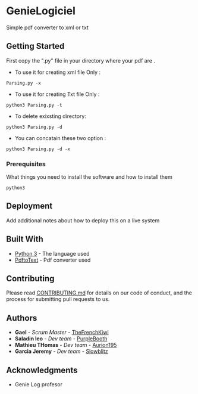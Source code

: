 # GenieLogiciel
Simple pdf converter to xml or txt 

## Getting Started
First copy the ".py" file in your directory where your pdf are .

* To use it for creating xml file Only :

```
Parsing.py -x

```

* To use it for creating Txt file Only :

```
python3 Parsing.py -t

```

* To delete exixsting directory:

```
python3 Parsing.py -d

```
* You can concatain these two option : 
```
python3 Parsing.py -d -x

```
### Prerequisites

What things you need to install the software and how to install them

```
python3
```


## Deployment

Add additional notes about how to deploy this on a live system

## Built With

* [Python 3](https://docs.python.org/3/) - The language used
* [PdftoText](https://www.systutorials.com/docs/linux/man/1-pdftotext/) - Pdf converter used


## Contributing

Please read [CONTRIBUTING.md](https://github.com/TheFrenchKiwi/GenieLogiciel/CONTRIBUTING.md) for details on our code of conduct, and the process for submitting pull requests to us.


## Authors

* **Gael** - *Scrum Master* - [TheFrenchKiwi](https://github.com/TheFrenchKiwi)
* **Saladin leo** - *Dev team* - [PurpleBooth](https://github.com/PurpleBooth)
* **Mathieu THomas** - *Dev team* - [Aurion195](https://github.com/Aurion195)
* **Garcia Jeremy** - *Dev team* - [Slowblitz](https://github.com/Slowblitz)





## Acknowledgments

* Genie Log profesor


